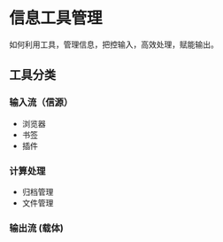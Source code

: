 # 信息工具管理
如何利用工具，管理信息，把控输入，高效处理，赋能输出。

## 工具分类
### 输入流（信源）
+  浏览器
+  书签
+  插件
### 计算处理
+  归档管理
+  文件管理
### 输出流 (载体)


